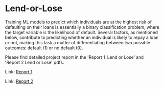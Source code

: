 # Lend-or-Lose
Training ML models to predict which individuals are at the highest risk of defaulting on their loans is essentially a binary classification problem, where the target variable is the likelihood of default. Several factors, as mentioned below, contribute to predicting whether an individual is likely to repay a loan or not, making this task a matter of differentiating between two possible outcomes: default (1) or no default (0).

Please find detailed project report in the 'Report 1_Lend or Lose' and 'Report 2 Lend or Lose' pdfs. 

Link: [Report 1]([https://github.com/truptikhodwe/Lend-or-Lose/blob/main/Report%20Lend%20or%20Lose.pdf](https://github.com/truptikhodwe/Lend-or-Lose/blob/main/Report%201_%20Lend%20or%20Lose.pdf))

Link: [Report 2]([https://github.com/truptikhodwe/Lend-or-Lose/blob/main/Report%20Lend%20or%20Lose.pdf](https://github.com/truptikhodwe/Lend-or-Lose/blob/main/Report%202%20Lend%20or%20Lose.pdf))
